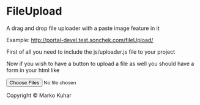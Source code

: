 FileUpload
==========

A drag and drop file uploader with a paste image feature in it

Example: http://portal-devel.test.sonchek.com/fileUpload/

First of all you need to include the js/uploader.js file to your project

Now if you wish to have a button to upload a file as well you should have a form in your html like

<form id="inputForm">
    <input type="file" multiple="multiple" name="files[]" id="inputFiles">
</form>

Copyright © Marko Kuhar
